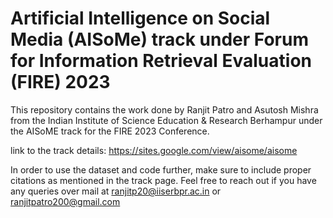 # Artificial Intelligence on Social Media (AISoMe) track under Forum for Information Retrieval Evaluation (FIRE) 2023



This repository contains the work done by Ranjit Patro and Asutosh Mishra from the Indian Institute of Science Education & Research Berhampur under the AISoME track for the FIRE 2023 Conference.

link to the track details: https://sites.google.com/view/aisome/aisome

In order to use the dataset and code further, make sure to include proper citations as mentioned in the track page. Feel free to reach out if you have any queries over mail at ranjitp20@iiserbpr.ac.in or ranjitpatro200@gmail.com

